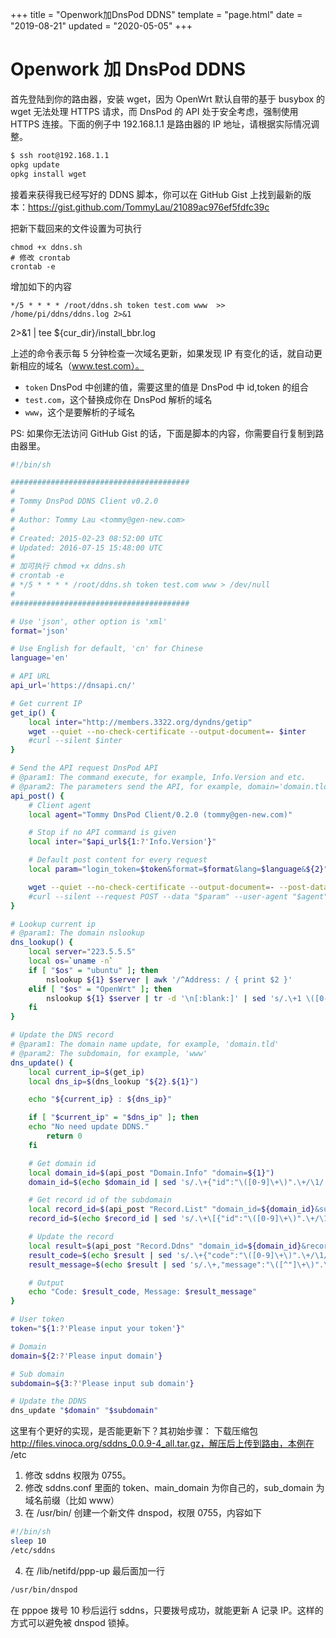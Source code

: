 +++
title = "Openwork加DnsPod DDNS"
template = "page.html"
date = "2019-08-21"
updated = "2020-05-05"
+++


# Openwork 加 DnsPod DDNS

首先登陆到你的路由器，安装 wget，因为 OpenWrt 默认自带的基于 busybox 的 wget 无法处理 HTTPS 请求，而 DnsPod 的 API 处于安全考虑，强制使用 HTTPS 连接。下面的例子中
192.168.1.1 是路由器的 IP 地址，请根据实际情况调整。

```sh
$ ssh root@192.168.1.1
opkg update
opkg install wget
```

接着来获得我已经写好的 DDNS 脚本，你可以在 GitHub Gist 上找到最新的版本：https://gist.github.com/TommyLau/21089ac976ef5fdfc39c

把新下载回来的文件设置为可执行

```
chmod +x ddns.sh
# 修改 crontab
crontab -e
```

增加如下的内容

```
*/5 * * * * /root/ddns.sh token test.com www  >> /home/pi/ddns/ddns.log 2>&1
```

2>&1 | tee ${cur_dir}/install_bbr.log

上述的命令表示每 5 分钟检查一次域名更新，如果发现 IP 有变化的话，就自动更新相应的域名（www.test.com）。

- `token` DnsPod 中创建的值，需要这里的值是 DnsPod 中 id,token 的组合
- `test.com`，这个替换成你在 DnsPod 解析的域名
- `www`，这个是要解析的子域名

PS: 如果你无法访问 GitHub Gist 的话，下面是脚本的内容，你需要自行复制到路由器里。

```sh
#!/bin/sh

########################################
#
# Tommy DnsPod DDNS Client v0.2.0
#
# Author: Tommy Lau <tommy@gen-new.com>
#
# Created: 2015-02-23 08:52:00 UTC
# Updated: 2016-07-15 15:48:00 UTC
#
# 加可执行 chmod +x ddns.sh
# crontab -e
# */5 * * * * /root/ddns.sh token test.com www > /dev/null
#
########################################

# Use 'json', other option is 'xml'
format='json'

# Use English for default, 'cn' for Chinese
language='en'

# API URL
api_url='https://dnsapi.cn/'

# Get current IP
get_ip() {
    local inter="http://members.3322.org/dyndns/getip"
    wget --quiet --no-check-certificate --output-document=- $inter
    #curl --silent $inter
}

# Send the API request DnsPod API
# @param1: The command execute, for example, Info.Version and etc.
# @param2: The parameters send the API, for example, domain='domain.tld'
api_post() {
    # Client agent
    local agent="Tommy DnsPod Client/0.2.0 (tommy@gen-new.com)"

    # Stop if no API command is given
    local inter="$api_url${1:?'Info.Version'}"

    # Default post content for every request
    local param="login_token=$token&format=$format&lang=$language&${2}"

    wget --quiet --no-check-certificate --output-document=- --post-data "$param" --user-agent="$agent" $inter
    #curl --silent --request POST --data "$param" --user-agent "$agent" $inter
}

# Lookup current ip
# @param1: The domain nslookup
dns_lookup() {
    local server="223.5.5.5"
    local os=`uname -n`
    if [ "$os" = "ubuntu" ]; then
        nslookup ${1} $server | awk '/^Address: / { print $2 }'
    elif [ "$os" = "OpenWrt" ]; then
        nslookup ${1} $server | tr -d '\n[:blank:]' | sed 's/.\+1 \([0-9\.]\+\).*/\1/'
    fi
}

# Update the DNS record
# @param1: The domain name update, for example, 'domain.tld'
# @param2: The subdomain, for example, 'www'
dns_update() {
    local current_ip=$(get_ip)
    local dns_ip=$(dns_lookup "${2}.${1}")

    echo "${current_ip} : ${dns_ip}"

    if [ "$current_ip" = "$dns_ip" ]; then
	echo "No need update DDNS."
        return 0
    fi

    # Get domain id
    local domain_id=$(api_post "Domain.Info" "domain=${1}")
    domain_id=$(echo $domain_id | sed 's/.\+{"id":"\([0-9]\+\)".\+/\1/')

    # Get record id of the subdomain
    local record_id=$(api_post "Record.List" "domain_id=${domain_id}&sub_domain=${2}")
    record_id=$(echo $record_id | sed 's/.\+\[{"id":"\([0-9]\+\)".\+/\1/')

    # Update the record
    local result=$(api_post "Record.Ddns" "domain_id=${domain_id}&record_id=${record_id}&record_line= 默认 &sub_domain=${2}")
    result_code=$(echo $result | sed 's/.\+{"code":"\([0-9]\+\)".\+/\1/')
    result_message=$(echo $result | sed 's/.\+,"message":"\([^"]\+\)".\+/\1/')

    # Output
    echo "Code: $result_code, Message: $result_message"
}

# User token
token="${1:?'Please input your token'}"

# Domain
domain=${2:?'Please input domain'}

# Sub domain
subdomain=${3:?'Please input sub domain'}

# Update the DDNS
dns_update "$domain" "$subdomain"
```

这里有个更好的实现，是否能更新下？其初始步骤：
下载压缩包 http://files.vinoca.org/sddns_0.0.9-4_all.tar.gz，解压后上传到路由，本例在 /etc
1. 修改 sddns 权限为 0755。
2. 修改 sddns.conf 里面的 token、main_domain 为你自己的，sub_domain 为域名前缀（比如 www）
3. 在 /usr/bin/ 创建一个新文件 dnspod，权限 0755，内容如下

```sh
#!/bin/sh
sleep 10
/etc/sddns
```

4. 在 /lib/netifd/ppp-up 最后面加一行

```sh
/usr/bin/dnspod
```

在 pppoe 拨号 10 秒后运行 sddns，只要拨号成功，就能更新 A 记录 IP。这样的方式可以避免被 dnspod 锁掉。

